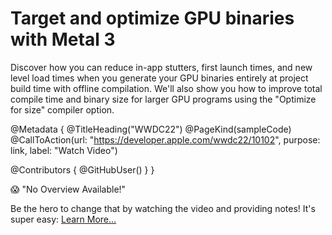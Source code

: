 # Target and optimize GPU binaries with Metal 3

Discover how you can reduce in-app stutters, first launch times, and new level load times when you generate your GPU binaries entirely at project build time with offline compilation. We'll also show you how to improve total compile time and binary size for larger GPU programs using the "Optimize for size" compiler option.

@Metadata {
   @TitleHeading("WWDC22")
   @PageKind(sampleCode)
   @CallToAction(url: "https://developer.apple.com/wwdc22/10102", purpose: link, label: "Watch Video")

   @Contributors {
      @GitHubUser(<replace this with your GitHub handle>)
   }
}

😱 "No Overview Available!"

Be the hero to change that by watching the video and providing notes! It's super easy:
 [Learn More…](https://wwdcnotes.github.io/WWDCNotes/documentation/wwdcnotes/contributing)
